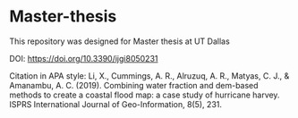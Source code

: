 # Master-thesis
This repository was designed for Master thesis at UT Dallas


DOI: https://doi.org/10.3390/ijgi8050231

Citation in APA style:
Li, X., Cummings, A. R., Alruzuq, A. R., Matyas, C. J., & Amanambu, A. C. (2019). Combining water fraction and dem-based methods to create a coastal flood map: a case study of hurricane harvey. ISPRS International Journal of Geo-Information, 8(5), 231.
